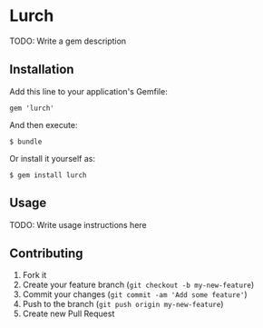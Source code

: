# Lurch

TODO: Write a gem description

## Installation

Add this line to your application's Gemfile:

    gem 'lurch'

And then execute:

    $ bundle

Or install it yourself as:

    $ gem install lurch

## Usage

TODO: Write usage instructions here

## Contributing

1. Fork it
2. Create your feature branch (`git checkout -b my-new-feature`)
3. Commit your changes (`git commit -am 'Add some feature'`)
4. Push to the branch (`git push origin my-new-feature`)
5. Create new Pull Request
